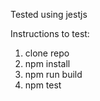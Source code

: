 Tested using jestjs

Instructions to test:
1. clone repo
2. npm install
3. npm run build
4. npm test
